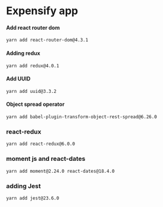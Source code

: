 # Expensify app

#### Add react router dom
    yarn add react-router-dom@4.3.1
    
#### Adding redux
    yarn add redux@4.0.1
           
#### Add UUID
    yarn add uuid@3.3.2
    
#### Object spread operator
    yarn add babel-plugin-transform-object-rest-spread@6.26.0
    
### react-redux
    yarn add react-redux@6.0.0    

### moment js and react-dates     
    yarn add moment@2.24.0 react-dates@18.4.0    
    
### adding Jest
    yarn add jest@23.6.0    